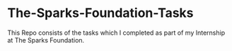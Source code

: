 # The-Sparks-Foundation-Tasks
This Repo consists of the tasks which I completed as part of my Internship at The Sparks Foundation.
